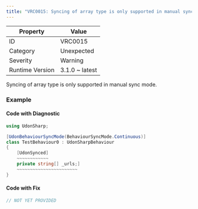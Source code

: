 ```yaml
---
title: "VRC0015: Syncing of array type is only supported in manual sync mode"
---
```


| Property        | Value          |
| --------------- | -------------- |
| ID              | VRC0015        |
| Category        | Unexpected     |
| Severity        | Warning        |
| Runtime Version | 3.1.0 ~ latest |

Syncing of array type is only supported in manual sync mode\.

### Example

#### Code with Diagnostic

```csharp
using UdonSharp;

[UdonBehaviourSyncMode(BehaviourSyncMode.Continuous)]
class TestBehaviour0 : UdonSharpBehaviour
{
    [UdonSynced]
    ~~~~~~~~~~~~
    private string[] _urls;]
    ~~~~~~~~~~~~~~~~~~~~~~~
}
```

#### Code with Fix

```csharp
// NOT YET PROVIDED
```

